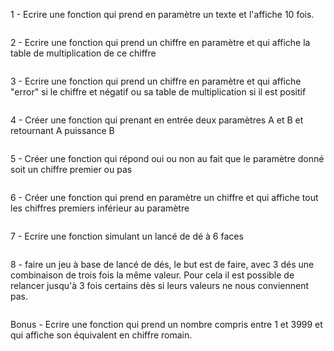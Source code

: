 1 - Ecrire une fonction qui prend en paramètre un texte et l'affiche 10 fois.

```

```

2 - Ecrire une fonction qui prend un chiffre en paramètre et qui affiche la table de multiplication de ce chiffre

```

```

3 - Ecrire une fonction qui prend un chiffre en paramètre et qui affiche "error" si le chiffre et négatif ou sa table de multiplication si il est positif

```

```

4 - Créer une fonction qui prenant en entrée deux paramètres A et B et retournant A puissance B

```

```

5 - Créer une fonction qui répond oui ou non au fait que le paramètre donné soit un chiffre premier ou pas

```

```

6 - Créer une fonction qui prend en paramètre un chiffre et qui affiche tout les chiffres premiers inférieur au paramètre

```

```

7 - Ecrire une fonction simulant un lancé de dé à 6 faces

```

```

8 - faire un jeu à base de lancé de dés, le but est de faire, avec 3 dés une combinaison de trois fois la même valeur.
Pour cela il est possible de relancer jusqu'à 3 fois certains dès si leurs valeurs ne nous conviennent pas.


```

```

Bonus - Ecrire une fonction qui prend un nombre compris entre 1 et 3999 et qui affiche son équivalent en chiffre romain. 

```

```

